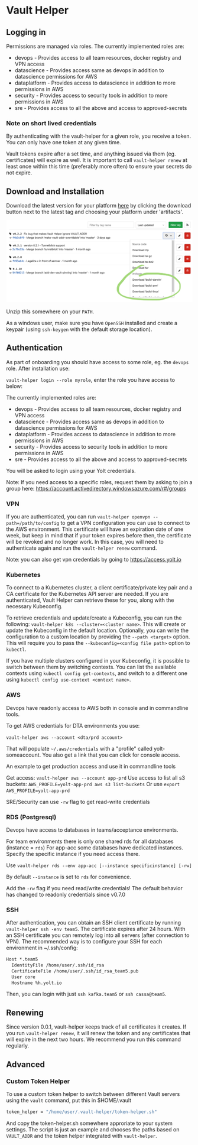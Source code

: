 # Vault Helper


## Logging in

Permissions are managed via roles. The currently implemented roles are:

- devops - Provides access to all team resources, docker registry and VPN access
- datascience - Provides access same as devops in addition to datascience permissions for AWS
- dataplatform - Provides access to datascience in addition to more permissions in AWS
- security - Provides access to security tools in addition to more permissions in AWS
- sre - Provides access to all the above and access to approved-secrets

### Note on short lived credentials

By authenticating with the vault-helper for a given role, you receive a token.
You can only have one token at any given time.

Vault tokens expire after a set time, and anything issued via them
(eg. certificates) will expire as well. It is important to call
`vault-helper renew` at least once within this time (preferably more often) to
ensure your secrets do not expire.

## Download and Installation

Download the latest version for your platform [here](https://git.yolt.io/infra/vault-helper/tags) by clicking the download button next to the latest tag and choosing your platform under 'artifacts'.

![Vault Helper download button](img/download.png)

Unzip this somewhere on your `PATH`.

As a windows user, make sure you have `OpenSSH` installed and create a keypair (using `ssh-keygen` with the default storage location).

## Authentication

As part of onboarding you should have access to some role, eg. the `devops` role.
After installation use:

`vault-helper login --role myrole`, enter the role you have access to below:

The currently implemented roles are:
- devops - Provides access to all team resources, docker registry and VPN access
- datascience - Provides access same as devops in addition to datascience permissions for AWS
- dataplatform - Provides access to datascience in addition to more permissions in AWS
- security - Provides access to security tools in addition to more permissions in AWS
- sre - Provides access to all the above and access to approved-secrets

You will be asked to login using your Yolt credentials.

Note: If you need access to a specific roles, request them by asking to join a group here:
https://account.activedirectory.windowsazure.com/r#/groups

### VPN

If you are authenticated, you can run `vault-helper openvpn --path=/path/to/config`
to get a VPN configuration you can use to connect to the AWS environment. This
certificate will have an expiration date of one week, but keep in mind that if
your token expires before then, the certificate will be revoked and no longer
work. In this case, you will need to authenticate again and run the `vault-helper renew`
command.

Note: you can also get vpn credentials by going to https://access.yolt.io 

### Kubernetes

To connect to a Kubernetes cluster, a client certificate/private key pair and a
CA certificate for the Kubernetes API server are needed. If you are
authenticated, Vault Helper can retrieve these for you, along with the necessary
Kubeconfig.

To retrieve credentials and update/create a Kubeconfig, you can run the
following: `vault-helper k8s --cluster=<cluster name>`. This will create or 
update the Kubeconfig in the default location. Optionally, you can write the 
configuration to a custom location by providing the `--path <target>` option. 
This will require you to pass the `--kubeconfig=<config file path>` option to
`kubectl`.

If you have multiple clusters configured in your Kubeconfig, it is possible to
switch between them by switching contexts. You can list the available contexts
using `kubectl config get-contexts`, and switch to a different one using
`kubectl config use-context <context name>`.

### AWS

Devops have readonly access to AWS both in console and in commandline tools.

To get AWS credentials for DTA environments you use:

`vault-helper aws --account <dta/prd account>`

That will populate `~/.aws/credentials` with a "profile" called yolt-someaccount.
You also get a link that you can click for console access.

An example to get production access and use it in commandline tools

Get access: `vault-helper aws --account app-prd`
Use access to list all s3 buckets: `AWS_PROFILE=yolt-app-prd aws s3 list-buckets`
Or use `export AWS_PROFILE=yolt-app-prd`

SRE/Security can use `-rw` flag to get read-write credentials

### RDS (Postgresql)

Devops have access to databases in teams/acceptance environments.

For team environments there is only one shared rds for all databases (instance = `rds`)
For app-acc some databases have dedicated instances. Specify the specific instance if 
you need access there.

Use `vault-helper rds --env app-acc [--instance specificinstance] [-rw]` 

By default `--instance` is set to `rds` for convenience.

Add the `-rw` flag if you need read/write credentials! The default behavior has changed to readonly credentials
since v0.7.0

### SSH

After authentication, you can obtain an SSH client certificate by running `vault-helper ssh -env team5`.
The certificate expires after 24 hours.
With an SSH certificate you can remotely log into all servers (after connection to VPN). 
The recommended way is to configure your SSH for each environment in ~/.ssh/config:

```
Host *.team5
  IdentityFile /home/user/.ssh/id_rsa
  CertificateFile /home/user/.ssh/id_rsa_team5.pub
  User core
  Hostname %h.yolt.io
```

Then, you can login with just `ssh kafka.team5` or `ssh cassa@team5`.

## Renewing
Since version 0.0.1, vault-helper keeps track of all certificates it creates.
If you run `vault-helper renew`, it will renew the token and any certificates
that will expire in the next two hours. We recommend you run this command
regularly.

## Advanced

### Custom Token Helper

To use a custom token helper to switch between different Vault servers using the `vault` command, put this in $HOME/.vault

```sh
token_helper = "/home/user/.vault-helper/token-helper.sh"
```

And copy the token-helper.sh somewhere approriate to your system settings. 
The script is just an example and chooses the paths based on `VAULT_ADDR` and the token helper integrated with `vault-helper`.


